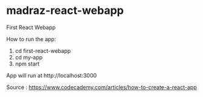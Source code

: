 # madraz-react-webapp
First React Webapp

How to run the app:
1. cd first-react-webapp
2. cd my-app
3. npm start

App will run at http://localhost:3000

Source : https://www.codecademy.com/articles/how-to-create-a-react-app


